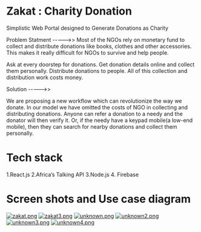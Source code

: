 # Zakat : Charity Donation

Simplistic Web Portal designed to Generate Donations as Charity 

Problem Statment ----->> 
Most of the NGOs rely on monetary fund to collect and distribute donations like books, clothes and other accessories. 
This makes it really difficult for NGOs to survive and help people.

Ask at every doorstep for donations.
Get donation details online and collect them personally.
Distribute donations to people.
All of this collection and distribution work costs money.

Solution ----->>

We are proposing a new workflow which can revolutionize the way we donate. In our model we have omitted the costs of NGO in collecting and distributing donations. 
Anyone can refer a donation to a needy and the donator will then verify it.
Or, if the needy have a keypad mobile(a low-end mobile), then they can search for nearby donations and collect them personally.

# Tech stack


 1.React.js       		 2.Africa’s Talking API            	    3.Node.js                4. Firebase
 
 
 
 
# Screen shots and Use case diagram
[![zakat.png](https://i.postimg.cc/pLWgmjCK/zakat.png)](https://postimg.cc/GHfMNHZp)
[![zakat3.png](https://i.postimg.cc/vmDkzdpB/zakat3.png)](https://postimg.cc/67JMWF6J)
[![unknown.png](https://i.postimg.cc/y8prWbkz/unknown.png)](https://postimg.cc/sMSJNKYn)
[![unknown2.png](https://i.postimg.cc/yNwQy3mQ/unknown2.png)](https://postimg.cc/2q77z6Xh)
[![unknown3.png](https://i.postimg.cc/3RmLSr9K/unknown3.png)](https://postimg.cc/BLZct0dy)
[![unknown4.png](https://i.postimg.cc/fys864gY/unknown4.png)](https://postimg.cc/YGXNWP7S)
 
 







